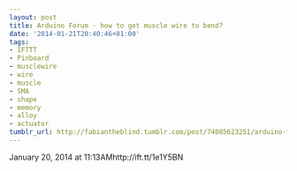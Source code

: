 ```yaml
---
layout: post
title: Arduino Forum - how to get muscle wire to bend?
date: '2014-01-21T20:40:46+01:00'
tags:
- IFTTT
- Pinboard
- musclewire
- wire
- muscle
- SMA
- shape
- memory
- alloy
- actuator
tumblr_url: http://fabiantheblind.tumblr.com/post/74085623251/arduino-forum-how-to-get-muscle-wire-to-bend
---
```

January 20, 2014 at 11:13AMhttp://ift.tt/1e1Y5BN
